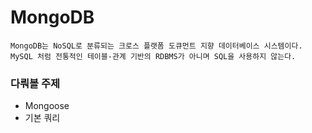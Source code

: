 # MongoDB
    MongoDB는 NoSQL로 분류되는 크로스 플랫폼 도큐먼트 지향 데이터베이스 시스템이다. 
    MySQL 처럼 전통적인 테이블-관계 기반의 RDBMS가 아니며 SQL을 사용하지 않는다. 


### 다뤄볼 주제
- Mongoose
- 기본 쿼리